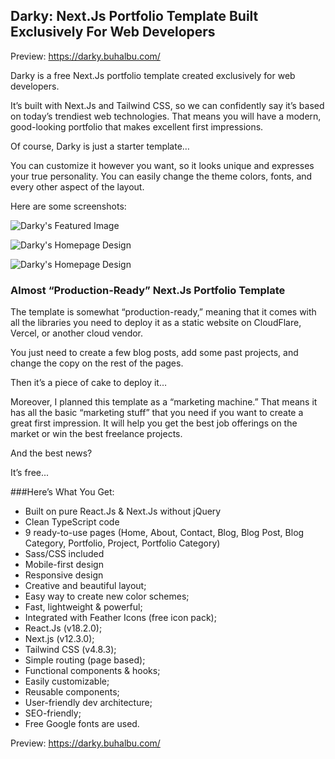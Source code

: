 

## Darky: Next.Js Portfolio Template Built Exclusively For Web Developers

Preview: https://darky.buhalbu.com/

Darky is a free Next.Js portfolio template created exclusively for web developers. 

It’s built with Next.Js and Tailwind CSS, so we can confidently say it’s based on today’s trendiest web technologies. That means you will have a modern, good-looking portfolio that makes excellent first impressions. 

Of course, Darky is just a starter template…

You can customize it however you want, so it looks unique and expresses your true personality. You can easily change the theme colors, fonts, and every other aspect of the layout. 

Here are some screenshots:


![Darky's Featured Image](https://storm2.buhalbu.com/wp-content/uploads/2022/10/darky-nextjs-portfolio-template-1024x683.jpg)

![Darky's Homepage Design](https://storm2.buhalbu.com/wp-content/uploads/2022/10/home.jpg)

![Darky's Homepage Design](https://storm2.buhalbu.com/wp-content/uploads/2022/10/about.jpg)

### Almost “Production-Ready” Next.Js Portfolio Template

The template is somewhat “production-ready,” meaning that it comes with all the libraries you need to deploy it as a static website on CloudFlare, Vercel, or another cloud vendor.

You just need to create a few blog posts, add some past projects, and change the copy on the rest of the pages.

Then it’s a piece of cake to deploy it…

Moreover, I planned this template as a “marketing machine.” That means it has all the basic “marketing stuff” that you need if you want to create a great first impression. It will help you get the best job offerings on the market or win the best freelance projects.

And the best news?

It’s free...

###Here’s What You Get:

- Built on pure React.Js & Next.Js without jQuery
- Clean TypeScript code
- 9 ready-to-use pages (Home, About, Contact, Blog, Blog Post, Blog Category, Portfolio, Project, Portfolio Category)
- Sass/CSS included
- Mobile-first design
- Responsive design
- Creative and beautiful layout;
- Easy way to create new color schemes;
- Fast, lightweight & powerful;
- Integrated with Feather Icons (free icon pack);
- React.Js (v18.2.0);
- Next.js (v12.3.0);
- Tailwind CSS (v4.8.3);
- Simple routing (page based);
- Functional components & hooks;
- Easily customizable;
- Reusable components;
- User-friendly dev architecture;
- SEO-friendly;
- Free Google fonts are used.

Preview: https://darky.buhalbu.com/
